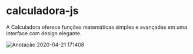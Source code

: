 # calculadora-js
A Calculadora oferece funções matemáticas simples e avançadas em uma interface com design elegante.


![Anotação 2020-04-21 171408](https://user-images.githubusercontent.com/24875727/79909547-8a5f1480-83f3-11ea-9bfd-193c07856892.jpg)
